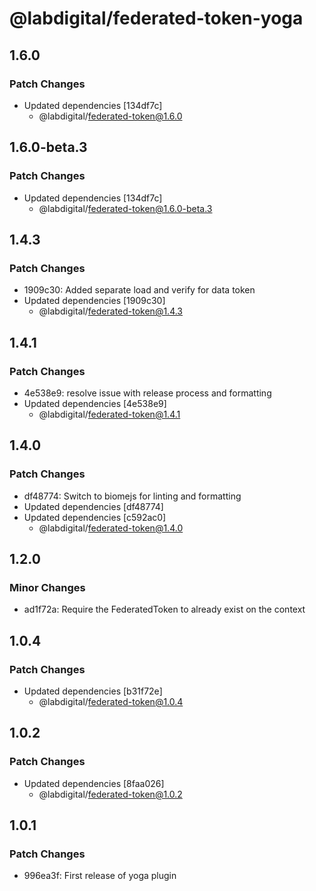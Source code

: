 # @labdigital/federated-token-yoga

## 1.6.0

### Patch Changes

- Updated dependencies [134df7c]
  - @labdigital/federated-token@1.6.0

## 1.6.0-beta.3

### Patch Changes

- Updated dependencies [134df7c]
  - @labdigital/federated-token@1.6.0-beta.3

## 1.4.3

### Patch Changes

- 1909c30: Added separate load and verify for data token
- Updated dependencies [1909c30]
  - @labdigital/federated-token@1.4.3

## 1.4.1

### Patch Changes

- 4e538e9: resolve issue with release process and formatting
- Updated dependencies [4e538e9]
  - @labdigital/federated-token@1.4.1

## 1.4.0

### Patch Changes

- df48774: Switch to biomejs for linting and formatting
- Updated dependencies [df48774]
- Updated dependencies [c592ac0]
  - @labdigital/federated-token@1.4.0

## 1.2.0

### Minor Changes

- ad1f72a: Require the FederatedToken to already exist on the context

## 1.0.4

### Patch Changes

- Updated dependencies [b31f72e]
  - @labdigital/federated-token@1.0.4

## 1.0.2

### Patch Changes

- Updated dependencies [8faa026]
  - @labdigital/federated-token@1.0.2

## 1.0.1

### Patch Changes

- 996ea3f: First release of yoga plugin
